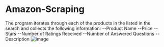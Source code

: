 # Amazon-Scraping

The program iterates through each of the products in the listed in the search and collects the following information:
--Product Name
--Price
--Stars
--Number of Ratings Received
--Number of Answered Questions
--Description
![image](https://user-images.githubusercontent.com/21244104/230996629-0120e433-dc61-464d-bdc8-945e79e68de2.png)
